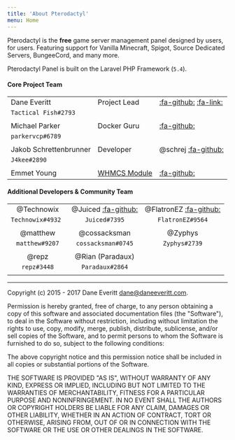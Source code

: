 ```yaml
---
title: 'About Pterodactyl'
menu: Home
---
```


Pterodactyl is the **free** game server management panel designed by users, for users. Featuring support for Vanilla Minecraft, Spigot, Source Dedicated Servers, BungeeCord, and many more. 

Pterodactyl Panel is built on the Laravel PHP Framework (`5.4`).

#### Core Project Team
| | | |
|-|-|-|
| Dane Everitt			|Project Lead	|[:fa-github:](https://github.com/DaneEveritt) [:fa-link:](https://daneeveritt.com)|
| `Tactical Fish#2793`	|				|
|						|				|
| Michael Parker		|Docker Guru	|[:fa-github:](https://github.com/parkervcp)|
| `parkervcp#6789`		|				|
|						|				|
| Jakob Schrettenbrunner|Developer		|@schrej [:fa-github:](https://github.com/schrej)|
| `J4kee#2890`			|				|
|						|				|
| Emmet Young			|[WHMCS Module](https://github.com/hammerdawn/Pterodactyl-WHMCS)|[:fa-github:](https://github.com/death-droid) |


#### Additional Developers & Community Team
| 						| 						| 						|
|:---------------------:|:---------------------:|:---------------------:|
|@Technowix				|@Juiced [:fa-github:](https://github.com/OrangeJuiced)|@FlatronEZ [:fa-github:](https://github.com/ET-Bent)|
|`Technowix#4932 `		|`Juiced#7395`			|`FlatronEZ#9564`		|
| 						| 						| 						|
|@matthew				|@cossacksman			|@Zyphys				|
|`matthew#9207`			|`cossacksman#0745`		|`Zyphys#2739`			|
| 						| 						| 						|
|@repz					|@Rian (Paradaux)		| 						|
|`repz#3448`			|`Paradaux#2864`		| 						|
|  						| 						| 						|

---
>
Copyright (c) 2015 - 2017 Dane Everitt <dane@daneeveritt.com>.
>
Permission is hereby granted, free of charge, to any person obtaining a copy
of this software and associated documentation files (the "Software"), to deal
in the Software without restriction, including without limitation the rights
to use, copy, modify, merge, publish, distribute, sublicense, and/or sell
copies of the Software, and to permit persons to whom the Software is
furnished to do so, subject to the following conditions:
>
The above copyright notice and this permission notice shall be included in all
copies or substantial portions of the Software.
>
THE SOFTWARE IS PROVIDED "AS IS", WITHOUT WARRANTY OF ANY KIND, EXPRESS OR
IMPLIED, INCLUDING BUT NOT LIMITED TO THE WARRANTIES OF MERCHANTABILITY,
FITNESS FOR A PARTICULAR PURPOSE AND NONINFRINGEMENT. IN NO EVENT SHALL THE
AUTHORS OR COPYRIGHT HOLDERS BE LIABLE FOR ANY CLAIM, DAMAGES OR OTHER
LIABILITY, WHETHER IN AN ACTION OF CONTRACT, TORT OR OTHERWISE, ARISING FROM,
OUT OF OR IN CONNECTION WITH THE SOFTWARE OR THE USE OR OTHER DEALINGS IN THE
SOFTWARE.
